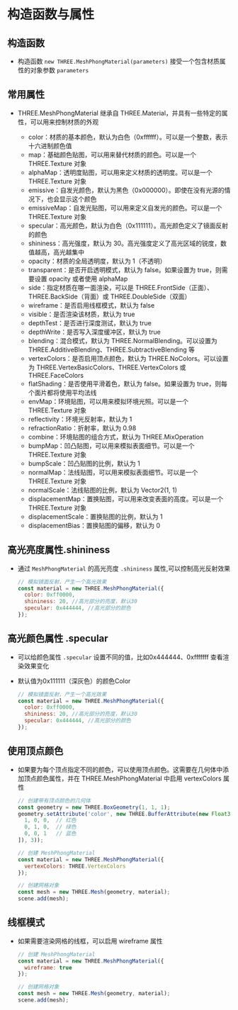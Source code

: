 # 构造函数与属性

## 构造函数

+ 构造函数 `new THREE.MeshPhongMaterial(parameters)` 接受一个包含材质属性的对象参数 `parameters`

## 常用属性

+ THREE.MeshPhongMaterial 继承自 THREE.Material，并具有一些特定的属性，可以用来控制材质的外观

  + color：材质的基本颜色，默认为白色（0xffffff）。可以是一个整数，表示十六进制颜色值
  + map：基础颜色贴图，可以用来替代材质的颜色。可以是一个 THREE.Texture 对象
  + alphaMap：透明度贴图，可以用来定义材质的透明度。可以是一个 THREE.Texture 对象
  + emissive：自发光颜色，默认为黑色（0x000000）。即使在没有光源的情况下，也会显示这个颜色
  + emissiveMap：自发光贴图，可以用来定义自发光的颜色。可以是一个 THREE.Texture 对象
  + specular：高光颜色，默认为白色（0x111111）。高光颜色定义了镜面反射的颜色
  + shininess：高光强度，默认为 30。高光强度定义了高光区域的锐度，数值越高，高光越集中
  + opacity：材质的全局透明度，默认为 1（不透明）
  + transparent：是否开启透明模式，默认为 false。如果设置为 true，则需要设置 opacity 或者使用 alphaMap
  + side：指定材质在哪一面渲染，可以是 THREE.FrontSide（正面）、THREE.BackSide（背面）或 THREE.DoubleSide（双面）
  + wireframe：是否启用线框模式，默认为 false
  + visible：是否渲染该材质，默认为 true
  + depthTest：是否进行深度测试，默认为 true
  + depthWrite：是否写入深度缓冲区，默认为 true
  + blending：混合模式，默认为 THREE.NormalBlending。可以设置为 THREE.AdditiveBlending、THREE.SubtractiveBlending 等
  + vertexColors：是否启用顶点颜色，默认为 THREE.NoColors。可以设置为 THREE.VertexBasicColors、THREE.VertexColors 或 THREE.FaceColors
  + flatShading：是否使用平滑着色，默认为 false。如果设置为 true，则每个面片都将使用平均法线
  + envMap：环境贴图，可以用来模拟环境光照。可以是一个 THREE.Texture 对象
  + reflectivity：环境光反射率，默认为 1
  + refractionRatio：折射率，默认为 0.98
  + combine：环境贴图的组合方式，默认为 THREE.MixOperation
  + bumpMap：凹凸贴图，可以用来模拟表面细节。可以是一个 THREE.Texture 对象
  + bumpScale：凹凸贴图的比例，默认为 1
  + normalMap：法线贴图，可以用来模拟表面细节。可以是一个 THREE.Texture 对象
  + normalScale：法线贴图的比例，默认为 Vector2(1, 1)
  + displacementMap：置换贴图，可以用来改变表面的高度。可以是一个 THREE.Texture 对象
  + displacementScale：置换贴图的比例，默认为 1
  + displacementBias：置换贴图的偏移，默认为 0

## 高光亮度属性.shininess

+ 通过 `MeshPhongMaterial` 的高光亮度 `.shininess` 属性,可以控制高光反射效果

  ```js
  // 模拟镜面反射，产生一个高光效果
  const material = new THREE.MeshPhongMaterial({
    color: 0xff0000,
    shininess: 20, //高光部分的亮度，默认30
    specular: 0x444444, //高光部分的颜色
  });
  ```

## 高光颜色属性 .specular

+ 可以给颜色属性 `.specular` 设置不同的值，比如0x444444、0xfffffff 查看渲染效果变化
+ 默认值为0x111111（深灰色）的颜色Color

  ```js
  // 模拟镜面反射，产生一个高光效果
  const material = new THREE.MeshPhongMaterial({
    color: 0xff0000,
    shininess: 20, //高光部分的亮度，默认30
    specular: 0x444444, //高光部分的颜色
  });
  ```

## 使用顶点颜色

+ 如果要为每个顶点指定不同的颜色，可以使用顶点颜色。这需要在几何体中添加顶点颜色属性，并在 THREE.MeshPhongMaterial 中启用 vertexColors 属性

  ```js
  // 创建带有顶点颜色的几何体
  const geometry = new THREE.BoxGeometry(1, 1, 1);
  geometry.setAttribute('color', new THREE.BufferAttribute(new Float32Array([
    1, 0, 0,  // 红色
    0, 1, 0,  // 绿色
    0, 0, 1   // 蓝色
  ]), 3));

  // 创建 MeshPhongMaterial
  const material = new THREE.MeshPhongMaterial({
    vertexColors: THREE.VertexColors
  });

  // 创建网格对象
  const mesh = new THREE.Mesh(geometry, material);
  scene.add(mesh);
  ```

## 线框模式

+ 如果需要渲染网格的线框，可以启用 wireframe 属性

  ```js
  // 创建 MeshPhongMaterial
  const material = new THREE.MeshPhongMaterial({
    wireframe: true
  });

  // 创建网格对象
  const mesh = new THREE.Mesh(geometry, material);
  scene.add(mesh);
  ```
